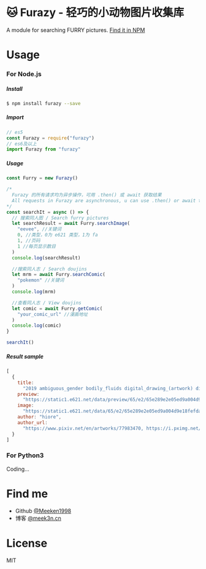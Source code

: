 # 🐱 Furazy - 轻巧的小动物图片收集库

A module for searching FURRY pictures.
[Find it in NPM](https://www.npmjs.com/package/furazy)

# Usage

### For Node.js

##### Install

```bash
$ npm install furazy --save
```

##### Import

```js
// es5
const Furazy = require("furazy")
// es6及以上
import Furazy from "furazy"
```

##### Usage

```js
const Furry = new Furazy()

/*
  Furazy 的所有请求均为异步操作，可用 .then() 或 await 获取结果
  All requests in Furazy are asynchronous, u can use .then() or await to get results.
*/
const searchIt = async () => {
  // 搜索同人图 / Search furry pictures
  let searchResult = await Furry.searchImage(
    "eevee", //关键词
    0, //类型，0为 e621 类型，1为 fa
    1, //页码
    1 //每页显示数目
  )
  console.log(searchResult)

  //搜索同人志 / Search doujins
  let mrm = await Furry.searchComic(
    "pokemon" //关键词
  )
  console.log(mrm)

  //查看同人志 / View doujins
  let comic = await Furry.getComic(
    "your_comic_url" //漫画地址
  )
  console.log(comic)
}

searchIt()
```

##### Result sample

```js
[
  {
    title:
      "2019 ambiguous_gender bodily_fluids digital_drawing_(artwork) digital_media_(artwork) dragon dragonite drooling duo eevee feral hiore hi_res imminent_vore larger_pred licking licking_lips macro mammal nintendo oral_vore pokémon pokémon_(species) saliva simple_background size_difference slightly_chubby soft_vore tongue tongue_out video_games vore white_background",
    preview:
      "https://static1.e621.net/data/preview/65/e2/65e289e2e05ed9a004d9e18fefda2962.jpg",
    image:
      "https://static1.e621.net/data/65/e2/65e289e2e05ed9a004d9e18fefda2962.png",
    author: "hiore",
    author_url:
      "https://www.pixiv.net/en/artworks/77983470, https://i.pximg.net/img-original/img/2019/11/25/03/37/25/77983470_p2.png, https://www.pixiv.net/member.php?id=45363288, https://twitter.com/D0Sd0ou3fm1R1rB/status/1196483299465519105"
  }
]
```

### For Python3

Coding...

# Find me

- Github [@Meeken1998](https://github.com/Meeken1998)
- 博客 [@meek3n.cn](https://meek3n.cn)

# License

MIT
